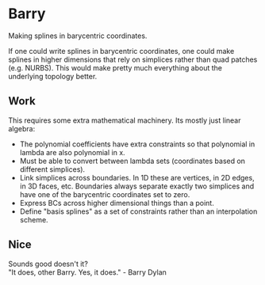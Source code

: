 # Barry
Making splines in barycentric coordinates.

If one could write splines in barycentric coordinates, one could make splines
in higher dimensions that rely on simplices rather than quad patches (e.g.
NURBS). This would make pretty much everything about the underlying topology
better.

## Work
This requires some extra mathematical machinery. Its mostly just linear
algebra:

- The polynomial coefficients have extra constraints so that polynomial in 
    lambda are also polynomial in x.
- Must be able to convert between lambda sets (coordinates based on
    different simplices).
- Link simplices across boundaries.  In 1D these are vertices, in 2D edges,
    in 3D faces, etc.  Boundaries always separate exactly two simplices and
    have one of the barycentric coordinates set to zero.
- Express BCs across higher dimensional things than a point.
- Define "basis splines" as a set of constraints rather than an
    interpolation scheme.


## Nice
Sounds good doesn't it?  
"It does, other Barry. Yes, it does."
    - Barry Dylan
